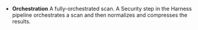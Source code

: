 * **Orchestration** A fully-orchestrated scan. A Security step in the Harness pipeline orchestrates a scan and then normalizes and compresses the results.